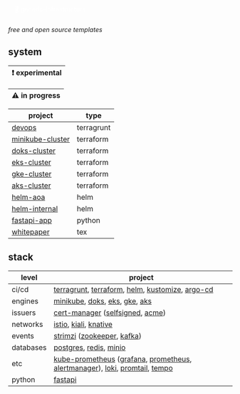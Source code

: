 <p style="color: white; border-width: 3px; border-radius: 30px; padding: 15px;">
🌹 generic-infrastructure
</p>

*free and open source templates*

## system

| ❗ experimental  |
|-----------------|

| ⚠️ in progress |
|----------------|

| project            | type       |
|--------------------|------------|
| [devops]           | terragrunt |
| [minikube-cluster] | terraform  |
| [doks-cluster]     | terraform  |
| [eks-cluster]      | terraform  |
| [gke-cluster]      | terraform  |
| [aks-cluster]      | terraform  |
| [helm-aoa]         | helm       |
| [helm-internal]    | helm       |
| [fastapi-app]      | python     |
| [whitepaper]       | tex        |

## stack

| level     | project                                                                                  |
|-----------|------------------------------------------------------------------------------------------|
| ci/cd     | [terragrunt], [terraform], [helm], [kustomize], [argo-cd]                                |
| engines   | [minikube], [doks], [eks], [gke], [aks]                                                  |
| issuers   | [cert-manager] ([selfsigned], [acme])                                                    |
| networks  | [istio], [kiali], [knative]                                                              |
| events    | [strimzi] ([zookeeper], [kafka])                                                         |
| databases | [postgres], [redis], [minio]                                                             |
| etc       | [kube-prometheus] ([grafana], [prometheus], [alertmanager]), [loki], [promtail], [tempo] |
| python    | [fastapi]                                                                                |

[//]: # (generic-infrastructure)
[devops]: https://github.com/generic-infrastructure/devops
[minikube-cluster]: https://github.com/generic-infrastructure/minikube-cluster
[doks-cluster]: https://github.com/generic-infrastructure/doks-cluster
[eks-cluster]: https://github.com/generic-infrastructure/eks-cluster
[gke-cluster]: https://github.com/generic-infrastructure/gke-cluster
[aks-cluster]: https://github.com/generic-infrastructure/aks-cluster
[helm-aoa]: https://github.com/generic-infrastructure/helm-aoa
[helm-internal]: https://github.com/generic-infrastructure/helm-internal
[fastapi-app]: https://github.com/generic-infrastructure/fastapi-app
[whitepaper]: https://github.com/generic-infrastructure/whitepaper

[//]: # (ci/cd)
[terragrunt]: https://terragrunt.gruntwork.io/
[terraform]: https://www.terraform.io/
[helm]: https://helm.sh/
[kustomize]: https://kustomize.io/
[argo-cd]: https://argoproj.github.io/cd/

[//]: # (engines)
[minikube]: https://minikube.sigs.k8s.io/docs/
[aks]: https://learn.microsoft.com/en-us/azure/aks/
[doks]: https://docs.digitalocean.com/products/kubernetes/
[eks]: https://docs.aws.amazon.com/eks/latest/userguide/what-is-eks.html
[gke]: https://cloud.google.com/kubernetes-engine/

[//]: # (issuers)
[cert-manager]: https://cert-manager.io/
[selfsigned]: https://cert-manager.io/docs/configuration/selfsigned/
[acme]: https://cert-manager.io/docs/configuration/acme/

[//]: # (networks)
[istio]: https://istio.io/
[kiali]: https://kiali.io/
[knative]: https://knative.dev/docs/

[//]: # (events)
[strimzi]: https://strimzi.io/
[zookeeper]: https://zookeeper.apache.org/
[kafka]: https://kafka.apache.org/

[//]: # (databases)
[postgres]: https://www.postgresql.org/
[redis]: https://redis.io/
[minio]: https://min.io/

[//]: # (etc)
[kube-prometheus]: https://prometheus-operator.dev/
[grafana]: https://grafana.com/
[prometheus]: https://prometheus.io/
[alertmanager]: https://prometheus.io/docs/alerting/latest/alertmanager/
[loki]: https://grafana.com/oss/loki/
[promtail]: https://grafana.com/docs/loki/latest/clients/promtail/
[tempo]: https://grafana.com/docs/tempo/latest/

[//]: # (apps)
[fastapi]: https://fastapi.tiangolo.com/